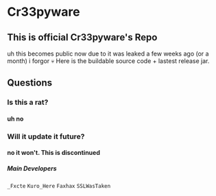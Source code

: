 # Cr33pyware

## This is official Cr33pyware's Repo
uh this becomes public now due to it was leaked a few weeks ago (or a month) i forgor 💀
Here is the buildable source code + lastest release jar.

## Questions

### Is this a rat?
#### uh no

### Will it update it future?
#### no it won't. This is discontinued 


##### Main Developers
` _Fxcte `
` Kuro_Here `
` Faxhax ` 
` SSLWasTaken `

